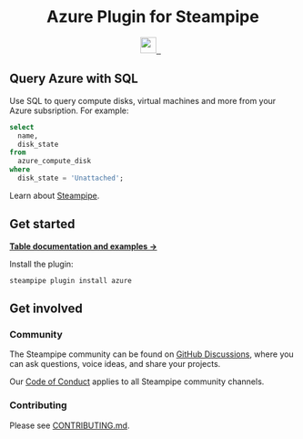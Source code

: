 <p align="center">
    <h1 align="center">Azure Plugin for Steampipe</h1>
</p>

<p align="center">
  <a aria-label="Steampipe logo" href="https://steampipe.io">
    <img src="https://steampipe.io/images/steampipe_logo_wordmark_padding.svg" height="28">
  </a>
  <a aria-label="Plugin version" href="https://hub.steampipe.io/plugins/turbot/azure">
    <img alt="" src="https://img.shields.io/static/v1?label=turbot/azure&message=v0.1.0&style=for-the-badge&labelColor=777777&color=F3F1F0">
  </a>
  &nbsp;
  <a aria-label="License" href="LICENSE">
    <img alt="" src="https://img.shields.io/static/v1?label=license&message=MPL-2.0&style=for-the-badge&labelColor=777777&color=F3F1F0">
  </a>
</p>

## Query Azure with SQL

Use SQL to query compute disks, virtual machines and more from your Azure subsription. For example:

```sql
select
  name,
  disk_state
from
  azure_compute_disk
where
  disk_state = 'Unattached';
```

Learn about [Steampipe](https://steampipe.io/).

## Get started

**[Table documentation and examples &rarr;](https://hub.steampipe.io/plugins/turbot/azure)**

Install the plugin:

```shell
steampipe plugin install azure
```

## Get involved

### Community

The Steampipe community can be found on [GitHub Discussions](https://github.com/turbot/steampipe/discussions), where you can ask questions, voice ideas, and share your projects.

Our [Code of Conduct](https://github.com/turbot/steampipe/CODE_OF_CONDUCT.md) applies to all Steampipe community channels.

### Contributing

Please see [CONTRIBUTING.md](https://github.com/turbot/steampipe/CONTRIBUTING.md).
